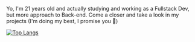 Yo, I'm 21 years old and actually studying and working as a Fullstack Dev, but more approach to Back-end. Come a closer and take a look in my projects (I'm doing my best, I promise you 🤔)

[![Top Langs](https://github-readme-stats.vercel.app/api/top-langs/?username=worstp&theme=dark&layout=compact)](https://github.com/anuraghazra/github-readme-stats)


